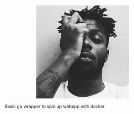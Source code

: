 <p align="center">
  <img src="app/isaiah.jpeg">
</p>

Basic go wrapper to spin up webapp with docker
